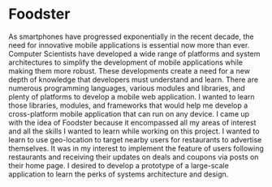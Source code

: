 # Foodster
As smartphones have progressed exponentially in the recent decade, the need for innovative mobile applications is essential now more than ever. Computer Scientists have developed a wide range of platforms and system architectures to simplify the development of mobile applications while making them more robust. These developments create a need for a new depth of knowledge that developers must understand and learn. There are numerous programming languages, various modules and libraries, and plenty of platforms to develop a mobile web application. I wanted to learn those libraries, modules, and frameworks that would help me develop a cross-platform mobile application that can run on any device. 
I came up with the idea of Foodster because it encompassed all my areas of interest and all the skills I wanted to learn while working on this project. I wanted to learn to use geo-location to target nearby users for restaurants to advertise themselves. It was in my interest to implement the feature of users following restaurants and receiving their updates on deals and coupons via posts on their home page. I desired to develop a prototype of a large-scale application to learn the perks of systems architecture and design. 
